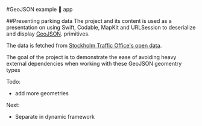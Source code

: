 #GeoJSON example :iphone:  app 

##Presenting parking data 
The project and its content is used as a presentation on using Swift, Codable, MapKit and URLSession to deserialize and display [GeoJSON](https://geojson.org//). primitives. 

The data is fetched from [Stockholm Traffic Office's open data](https://openparking.stockholm.se/).

The goal of the project is to demonstrate the ease of avoiding heavy external dependencies
when working with these GeoJSON geomentry types

Todo:
- add more geometries 

Next:
- Separate in dynamic framework 
